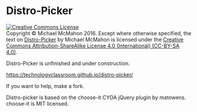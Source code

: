 # Distro-Picker

<a rel="license" href="http://creativecommons.org/licenses/by-sa/4.0/"><img alt="Creative Commons License" style="border-width:0" src="https://i.creativecommons.org/l/by-sa/4.0/88x31.png" /></a><br>Copyright © Michael McMahon 2016.  Except where otherwise specified, the text on <a href="https://github.com/TechnologyClassroom/Distro-Picker/">Distro-Picker</a> by Michael McMahon is licensed under the <a href="https://creativecommons.org/licenses/by-sa/4.0/">Creative Commons Attribution-ShareAlike License 4.0 (International) (CC-BY-SA 4.0)</a>.

Distro-Picker is unfinished and under construction.

https://technologyclassroom.github.io/distro-picker/

If you want to help, make a fork.

Distro-picker is based on the choose-it CYOA jQuery plugin by matowens.  choose-it is MIT licensed.
